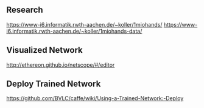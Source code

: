 ## Research
https://www-i6.informatik.rwth-aachen.de/~koller/1miohands/
https://www-i6.informatik.rwth-aachen.de/~koller/1miohands-data/

## Visualized Network
http://ethereon.github.io/netscope/#/editor

## Deploy Trained Network
https://github.com/BVLC/caffe/wiki/Using-a-Trained-Network:-Deploy
